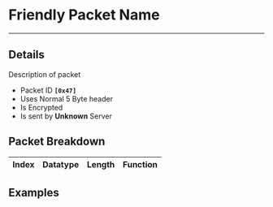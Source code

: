 # Friendly Packet Name #

---


## Details ##

Description of packet
  * Packet ID **`[0x47]`**
  * Uses Normal 5 Byte header
  * Is Encrypted
  * Is sent by **Unknown** Server

## Packet Breakdown ##
| Index | Datatype | Length | Function |
|:------|:---------|:-------|:---------|

## Examples ##